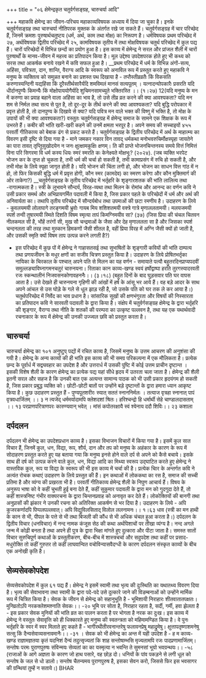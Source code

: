 +++
title = "०६ क्षेमेन्द्रकृत चतुर्वर्गसङ्ग्रह, चारुचर्या आदि"

+++
महाकवि क्षेमेन्द्र का जीवन-परिचय महाकाव्यविषयक अध्याय में दिया जा चुका है। इनके चतुर्वर्गसङ्ग्रह तथा चारुचर्या नीतिपरक मुक्तक के अंतर्गत रखे जा सकते हैं। चतुर्वर्गसङ्ग्रह में चार परिच्छेद हैं, जिनमें क्रमशः पुरुषार्थचतुष्टय (धर्म, अर्थ, काम तथा मोक्ष) का निरूपण है। धर्मविषयक प्रथम परिच्छेद में २७, अर्थविषयक द्वितीय परिच्छेद में २५, कामविषयक तृतीय में तथा मोक्षविषयक चतुर्थ परिच्छेद में कुल पद्य हैं। चारों परिच्छेदों में विभिन्न छन्दों का प्रयोग हुआ है। इस काव्य में क्षेमेन्द्र ने सरल और प्रांजल शैली में चारों पुरुषार्थों के मानव-जीवन में महत्त्व का प्रतिपादन किया है। मूल उद्देश्य उपदेशपरक होते हुए भी कथ्य को सरस तथा आकर्षक बनाये रखने में कवि सफल हुआ है।
__प्रथम परिच्छेद में धर्म के विभिन्न अंगों-सत्य, अहिंसा, पवित्रता, दान, शान्ति, वैराग्य आदि के स्वरूप को अनाविल रूप में प्रस्तुत करते हुए महाकवि ने मनुष्य के व्यक्तित्व को समुन्नत बनाने का प्रशस्त पथ दिखाया है -
तप्तैस्तीव्रव्रतैः किं विकसति करुणास्यन्दिनी यद्यहिंसा किं दूरैस्तीर्थसारैर्यदि शमविमलं मानसं सत्यपूतम् । यत्नादन्योपकारैः प्रसरति यदि धीर्दानपुण्यैः किमन्यैः
किं मोक्षोपाययोगैर्यदि शुचिमनसामच्युते भक्तिरस्ति ।। (१।२७) 12(यदि मनुष्य के मन में करुणा का प्रवाह बहाने वाला अहिंसा का भाव है, तो उसे
तीव्र व्रत करने की क्या आवश्यकता? यदि मन शम से निर्मल तथा सत्य से पूत है, तो दूर-दूर के तीर्थ करने की क्या आवश्यकता? यदि बुद्धि परोपकार में प्रवृत्त होती है, तो दानपुण्य के दिखावे से क्या? यदि पवित्र मन वाले भक्त की विष्णु में भक्ति है, तो मोक्ष के उपायों की भी क्या आवश्यकता?)
वस्तुतः चतुर्वर्गसङ्ग्रह में क्षेमेन्द्र समाज के सामने एक शिक्षक के रूप में उभरते हैं। कबीर की भांति खरी-खरी कहने की उनमें क्षमता भरपूर है। अपने समय की सच्चाइयों
४५५
परवर्ती गीतिकाव्य को बेबाक ढंग से प्रकट करते हैं। चतुर्वर्गसङ्ग्रह के द्वितीय परिच्छेद में अर्थ के माहात्म्य का विवरण इसी दृष्टि से दिया गया है - माने जमकर नकार विन तावद् धर्मकथा मनोभवरुचिर्मोक्षस्पृहा जायतेने का
पारा तावत् तृप्तुिसुखोदयेन न जनः क्षुत्क्षामकुक्षिः क्षणम्। ति की
प्राप्ते भोजनचिन्तनस्य समये वित्तं निमित्तं विना परि सिगरमा वि धर्म कस्य धियः स्मरं स्मरति कः केनेक्ष्यते मोक्षभूः? (२०२४).
(जब व्यक्ति भरपेट भोजन कर के तृप्त हो चुकता है, तभी धर्म की चर्चा हो सकती है, तभी कामाप्रसंग में रुचि हो सकती है, और तभी मोक्ष के लिये स्पृहा जागृत होती है। यदि भोजन की चिंता लगी हो, और भोजन का साधन वित्त गांठ में न हो, तो फिर किसकी बुद्धि धर्म में प्रवृत्त होगी, कौन स्मर (कामदेव) का स्मरण करेगा और कौन मुक्तिमार्ग की
ओर ताकेगा?) __चतुर्वर्गसङ्ग्रह के तृतीय परिच्छेद में भर्तृहरि के शृङ्गारशतक की भांति लालित्य तथा -रागात्मकता है। स्त्री के लुभावने सौन्दर्य, विरह-व्यथा तथा मिलन के रोमांच और आनन्द
का वर्णन कवि ने उसी प्रकार समर्थ और अभिप्रायगर्मित पदावली में किया है, जिस प्रकार पहले के परिच्छेदों में धर्म और अर्थ की अनिवार्यता का। तथापि तृतीय परिच्छेद में सौन्दर्यबोध तथा उपमाओं की छटा रमणीय है। उदाहरण के लिये -
कुवलयमयी लोलापागे तरङ्गमयी भ्रुवोः गायब मिय शशिशतमयी वक्त्रे गात्रे मृणाललतामयी। मलयजमयी स्पर्श तन्वी तुषारमयी स्मिते
दिशति विषम स्मृत्या तापं किमग्निमयीव सा? (३७) (जिस प्रिया की चंचल चितवन नीलकमल सी है, भौहें तरंगों सी, मुख सौ चन्द्रमाओं के जैसा और देह मृणाललता सा है और जिसका स्पर्श चन्दनलता की तरह तथा मुस्कान हिमकणों जैसी शीतल है, वहीं प्रिया विरह में अग्नि जैसी क्यों हो जाती है, और उसकी
स्मृति क्यों विषम ताप उत्पन्न करने लगती है?)
- इस परिच्छेद में कुछ पों में क्षेमेन्द्र ने गाहासतसई तथा सुभाषितों के शृङ्गारी कवियों की भांति दाम्पत्य तथा प्रणयजीवन के मधुर क्षणों का सजीव चित्रण प्रस्तुत किया है। उदाहरण के लिये प्रोषितभर्तृका नायिका के चिरकाल के पश्चात् अपने पति से मिलन का यह वर्णन -
समायाते पत्यौ बहुतरदिनप्राप्यपदवीं समुल्लङ्याविघ्नागमनचतुरं चारुनयना।
रिताका
कान
काव्य-खण्ड
स्वयं हर्षोद्वाष्पा हरति तुरगस्यादरवती
रजः स्कन्थालीनं निजवसनकोणावहननैः।। (३।१८) (बहुत दिनों के बाद घुड़सवार पति घर वापस आता है। उसे देखते ही चारुनयना गृहिणी की आंखों में हर्ष के आंसू भर आये हैं। वह बड़े आदर के साथ अपने आंचल से उस घोड़े के गले से धूल झाड़ रही है, जो उसके पति को घर तक ले कर आया है।)
चतुर्थपरिच्छेद में निर्वेद का भाव प्रधान है। सांसारिक सुखों की क्षणभंगुरता और विषयों की निस्सारता का प्रतिपादन कवि ने सारवती पदावली के द्वारा किया है। संक्षेप में चतुर्वर्गसङ्ग्रह क्षेमेन्द्र के द्वारा भर्तृहरि की शृङ्गार, वैराग्य तथा नीति के शतकों की परम्परा का उत्कृष्ट पल्लवन है, तथा यह एक यथार्थवादी रचनाकार के रूप में क्षेमेन्द्र की उनकी उज्ज्वल छवि को प्रस्तुत करता है।
## चारुचर्या  
चारुचर्या क्षेमेन्द्र का १०१ अनुष्टुप् पद्यों में रचित काव्य है, जिसमें मनुष्य के उत्तम आचरण की अनुशंसा की गयी है। क्षेमेन्द्र के अन्य काव्यों की ही भांति इस काव्य की भी समग्र परिकल्पना में एक मौलिकता है। प्रत्येक छन्द के पूर्वार्ध में सद्व्यवहार का उपदेश है और उत्तरार्ध में उसकी पुष्टि में कोई उत्तम प्राचीन दृष्टान्त । इसकी विशेष शैली के कारण क्षेमेन्द्र का प्रत्येक पद्य यहां सीधे हृदय में उतरता चला जाता है। क्षेमेन्द्र की शैली इतनी सरल और सहज है कि उनकी बात एक अत्यन्त सामान्य पाठक को भी उसी प्रकार हृदयंगम हो सकती है, जिस प्रकार प्रबुद्ध व्यक्ति को। छोटी-छोटी बातों पर उन्होंने बड़े दृष्टान्तों के द्वारा हमारा ध्यान आकृष्ट किया है। कुछ उदाहरण प्रस्तुत हैं -
पुण्यपूतशरीरः स्यात् सततं स्नाननिर्मलः । तत्याज वृत्रहा स्नानात् पापं वृत्रवधार्जितम् ।। ३ न त्यजेद् धर्ममर्यादामपि क्लेशदशां श्रितः। हरिश्चन्द्रो हि धर्मार्थी सेहे चाण्डालदासताम् ।। १३ परप्राणपरित्राणपरः कारुण्यवान् भवेत् ।
मांसं कपोतरक्षायै स्वं श्येनाय ददौ शिविः।। २३ कशाला
## दर्पदलन
दर्पदलन भी क्षेमेन्द्र का उपदेशप्रधान काव्य है। इसका विभाजन विचारों में किया गया है। इसमें कुल सात विचार हैं, जिनमें कुल, धन, विद्या, रूप, शौर्य, दान और तप को मनुष्य के अहंकार के कारण के रूप में सोदाहरण प्रस्तुत करते हुए यह बताया गया कि मनुष्य इनसे होने वाले दर्प से अपने को कैसे बचाये। इसके साथ ही दर्ष को उत्पन्न करने वाले कुल, धन, विद्या आदि का मिथ्या स्वरूप उद्घाटित करते हुए क्षेमेन्द्र ने वास्तविक कुल, रूप या विद्या के स्वरूप की भी इस काव्य में चर्चा की है। प्रत्येक चिार के अन्तर्गत कवि ने अत्यंत रोचक कथाएं उदाहरण के लिये प्रस्तुत की हैं। इन कथाओं में लोककथा का रस है, समाज की सच्ची प्रतिमा है और व्यंग्य की प्रखरता भी है।
परवर्ती गीतिकाव्य क्षेमेन्द्र शैली के निपुण आचार्य हैं। विषय के अनुरूप भाषा को वे कहीं चुभती हुई बना देते हैं, कहीं सुकुमार पदावली के द्वारा मन को गुदगुदा देते हैं, तो कहीं शास्त्रनिष्ट गंभीर वाक्यरचना के द्वारा चिन्तनप्रवाह को अनावृत कर देते हैं। लोकोक्तियों की बानगी तथा अनुप्रासों की झंकार ने उनकी रचना को अतिरिक्त आकर्षण से भर दिया है। उदाहरण के लिये -
अपि कुजरकर्णादपि पिप्पलपल्लवात्।
अपि विद्युविलसिताद् विलोल ललनामनः।। १।६३ धाव (स्त्री का मन हाथी के कान से भी, पीपल के पत्ते से भी तथा बिजली की कौंध से भी अधिक चंचल हुआ करता है।)
दर्पदलन के द्वितीय विचार (धनविचार) में नन्द नामक कंजूस सेठ की कथा अर्थपिशाचों पर तीखा व्यंग्य है। नन्द अगले जन्म में कोढ़ी बनता है तथा अपने ही पुत्र के द्वारा भिक्षा मांगते हुए दुत्कारा और पीटा जाता है।
समस्त सातों विचार सुरुचिपूर्ण कथाओं के प्रस्तुतीकरण, बीच-बीच में शास्त्रचर्चा और सदुपदेश तथा कहीं पर प्रसाद-मधुरोक्ति तो कहीं गुरुतर तो कहीं लाघवान्वित वचोविन्यासवैदग्धी के कारण दर्पदलन संस्कृत काव्यों के बीच एक अनोखी कृति है।
## सेव्यसेवकोपदेश
सेव्यसेवकोपदेश में कुल ६१ पद्य हैं। क्षेमेन्द्र ने इसमें स्वामी तथा भृत्य की दुःस्थिति का यथातथ्य विवरण दिया है। भृत्य की सेवाभावना तथा स्वामी के द्वारा पदे-पदे उसे दुत्कारे जाने की विडम्बनाओं को उन्होंने मार्मिक रूप में चित्रित किया है। सेवक के जीवन से क्षेमेन्द्र को सहानुभूति है -
भूमिशायी निराहारः शीतवातातपक्षतः।
मुनिव्रतोऽपि नरकक्लेशमश्नाति सेवकः।। -२० भूमि पर सोता है, निराहार रहता है, सर्दी, गर्मी, हवा झेलता है - इस प्रकार सेवक मुनियों की भांति व्रत का पालन करता है पर भोगता है नरक का दुःख।
इस काव्य में क्षेमेन्द्र ने वस्तुतः सेवावृत्ति को ही धिक्कारते हुए मनुष्य की स्वतन्त्रता को महिमामण्डित किया है। वे पुनः भर्तृहरि के स्वर में स्वर मिलाते हुए कहते हैं -
भागीरथीतीरवनान्तरेषु फलावनप्रेषु महाद्रुमेषु। क्षुत्तापतृष्णाशमनेषु सत्सु किं दैन्यसेवाव्यसनावमानैः।। -३१ ।
सेवक को भी क्षेमेन्द्र का अन्त में यही उपदेश है -
ह
म
काव्य-खण्ड
राज्ञामज्ञतया कृतं यदनिशं दैन्यं तदुत्सृज्यतां कि शाह सन्तोषाम्भसि मृज्यतामपि रजः पादप्रणामार्जितम्। सन्तोषः परमः पुराणपुरुषः संविन्मयः सेव्यतां का का
यस्मृत्या न भवन्ति ते सुमनसां भूयो भवग्रन्थयः।। -५८ (राजाओं के आगे अज्ञता के कारण जो हाथ पसारे, वह छोड़ दो। धनियों के पांव पकड़ने से लगी धूल को सन्तोष के जल से धो डालो। सन्तोष चैतन्यमय पुराणपुरुष है, इसका सेवन करो, जिससे फिर इस भवसागर की ग्रन्थियां तुम्हें न सताये।) BHAR